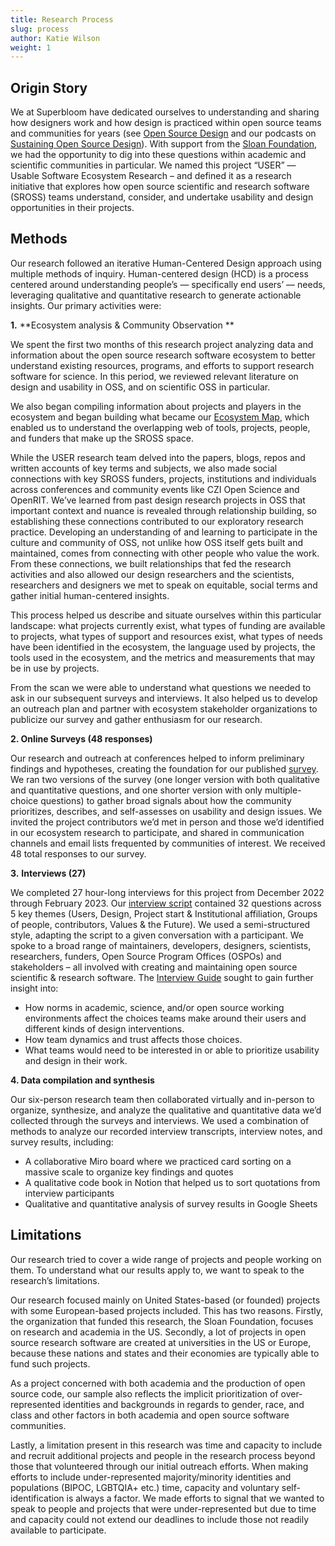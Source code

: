 ```yaml
---
title: Research Process
slug: process
author: Katie Wilson
weight: 1
---
```

## Origin Story

We at Superbloom have dedicated ourselves to understanding and sharing how designers work and how design is practiced within open source teams and communities for years (see [Open Source Design](https://opensourcedesign.net/) and our podcasts on [Sustaining Open Source Design](https://sosdesign.sustainoss.org/)). With support from the [Sloan Foundation](https://sloan.org/), we had the opportunity to dig into these questions within academic and scientific communities in particular. We named this project “USER” — Usable Software Ecosystem Research – and defined it as a research initiative that explores how open source scientific and research software (SROSS) teams understand, consider, and undertake usability and design opportunities in their projects.

## Methods

Our research followed an iterative Human-Centered Design approach using multiple methods of inquiry. Human-centered design (HCD) is a process centered around understanding people’s — specifically end users’ — needs, leveraging qualitative and quantitative research to generate actionable insights. Our primary activities were:

**1.** **Ecosystem analysis & Community Observation **

We spent the first two months of this research project analyzing data and information about the open source research software ecosystem to better understand existing resources, programs, and efforts to support research software for science. In this period, we reviewed relevant literature on design and usability in OSS, and on scientific OSS in particular.

We also began compiling information about projects and players in the ecosystem and began building what became our [Ecosystem Map](/about/ecosystem-map/), which enabled us to understand the overlapping web of tools, projects, people, and funders that make up the SROSS space.

While the USER research team delved into the papers, blogs, repos and written accounts of key terms and subjects, we also made social connections with key SROSS funders, projects, institutions and individuals across conferences and community events like CZI Open Science and OpenRIT. We’ve learned from past design research projects in OSS that important context and nuance is revealed through relationship building, so establishing these connections contributed to our exploratory research practice. Developing an understanding of and learning to participate in the culture and community of OSS, not unlike how OSS itself gets built and maintained, comes from connecting with other people who value the work. From these connections, we built relationships that fed the research activities and also allowed our design researchers and the scientists, researchers and designers we met to speak on equitable, social terms and gather initial human-centered insights.

This process helped us describe and situate ourselves within this particular landscape: what projects currently exist, what types of funding are available to projects, what types of support and resources exist, what types of needs have been identified in the ecosystem, the language used by projects, the tools used in the ecosystem, and the metrics and measurements that may be in use by projects.

From the scan we were able to understand what questions we needed to ask in our subsequent surveys and interviews. It also helped us to develop an outreach plan and partner with ecosystem stakeholder organizations to publicize our survey and gather enthusiasm for our research.

**2. Online Surveys (48 responses)**

Our research and outreach at conferences helped to inform preliminary findings and hypotheses, creating the foundation for our published [survey](https://github.com/simplysecure/USER_project/blob/main/user-survey.md). We ran two versions of the survey (one longer version with both qualitative and quantitative questions, and one shorter version with only multiple-choice questions) to gather broad signals about how the community prioritizes, describes, and self-assesses on usability and design issues. We invited the project contributors we’d met in person and those we’d identified in our ecosystem research to participate, and shared in communication channels and email lists frequented by communities of interest. We received 48 total responses to our survey.

**3.** **Interviews (27)**

We completed 27 hour-long interviews for this project from December 2022 through February 2023. Our [interview script](https://github.com/simplysecure/USER_project/blob/main/interview-guide-and-script.md) contained 32 questions across 5 key themes (Users, Design, Project start & Institutional affiliation, Groups of people, contributors, Values & the Future). We used a semi-structured style, adapting the script to a given conversation with a participant. We spoke to  a broad range of maintainers, developers, designers, scientists, researchers, funders, Open Source Program Offices (OSPOs) and stakeholders – all involved with creating and maintaining open source scientific & research software. The [Interview Guide](https://github.com/simplysecure/USER_project/blob/main/interview-guide-and-script.md) sought to gain further insight into:

* How norms in academic, science, and/or open source working environments affect the choices teams make around their users and different kinds of design interventions.
* How team dynamics and trust affects those choices.
* What teams would need to be interested in or able to prioritize usability and design in their work.

**4. Data compilation and synthesis**

Our six-person research team then collaborated virtually and in-person to organize, synthesize, and analyze the qualitative and quantitative data we’d collected through the surveys and interviews. We used a combination of methods to analyze our recorded interview transcripts, interview notes, and survey results, including:

* A collaborative Miro board where we practiced card sorting on a massive scale to organize key findings and quotes
* A qualitative code book in Notion that helped us to sort quotations from interview participants
* Qualitative and quantitative analysis of survey results in Google Sheets



## Limitations

Our research tried to cover a wide range of projects and people working on them. To understand what our results apply to, we want to speak to the research’s limitations.

Our research focused mainly on United States-based (or founded) projects with some European-based projects included. This has two reasons. Firstly, the organization that funded this research, the Sloan Foundation, focuses on research and academia in the US. Secondly, a lot of projects in open source research software are created at universities in the US or Europe, because these nations and states and their economies are typically able to fund such projects.

As a project concerned with both academia and the production of open source code, our sample also reflects the implicit prioritization of over-represented identities and backgrounds in regards to gender, race, and class and other factors in both academia and open source software communities.

Lastly, a limitation present in this research was time and capacity to include and recruit additional projects and people in the research process beyond those that volunteered through our initial outreach efforts.  When making efforts to include under-represented majority/minority identities and populations (BIPOC, LGBTQIA+ etc.) time, capacity and voluntary self-identification is always a factor. We made efforts to signal that we wanted to speak to people and projects that were under-represented but due to time and capacity could not extend our deadlines to include those not readily available to participate.
